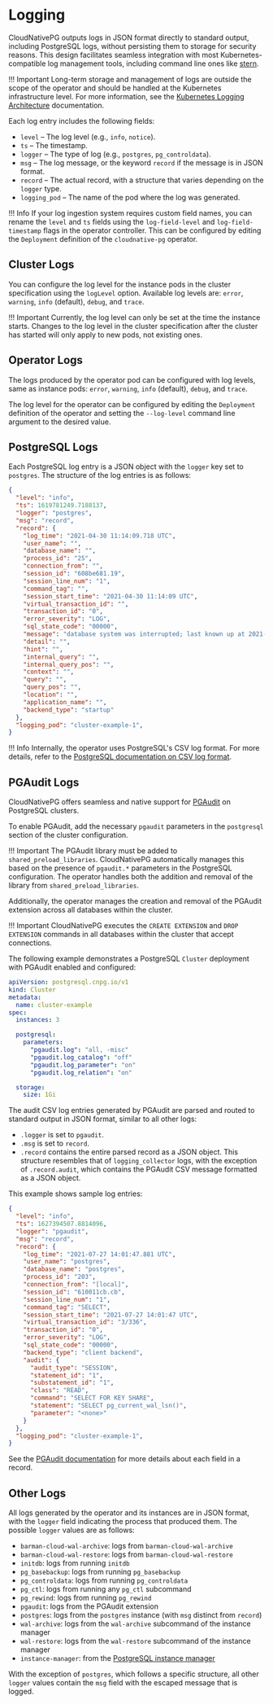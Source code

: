 # Logging

CloudNativePG outputs logs in JSON format directly to standard output, including
PostgreSQL logs, without persisting them to storage for security reasons. This
design facilitates seamless integration with most Kubernetes-compatible log
management tools, including command line ones like
[stern](https://github.com/stern/stern).

!!! Important
    Long-term storage and management of logs are outside the scope of the
    operator and should be handled at the Kubernetes infrastructure level.
    For more information, see the
    [Kubernetes Logging Architecture](https://kubernetes.io/docs/concepts/cluster-administration/logging/)
    documentation.

Each log entry includes the following fields:

- `level` – The log level (e.g., `info`, `notice`).
- `ts` – The timestamp.
- `logger` – The type of log (e.g., `postgres`, `pg_controldata`).
- `msg` – The log message, or the keyword `record` if the message is in JSON
  format.
- `record` – The actual record, with a structure that varies depending on the
  `logger` type.
- `logging_pod` – The name of the pod where the log was generated.

!!! Info
    If your log ingestion system requires custom field names, you can rename
    the `level` and `ts` fields using the `log-field-level` and
    `log-field-timestamp` flags in the operator controller. This can be configured
    by editing the `Deployment` definition of the `cloudnative-pg` operator.

## Cluster Logs

You can configure the log level for the instance pods in the cluster
specification using the `logLevel` option. Available log levels are: `error`,
`warning`, `info` (default), `debug`, and `trace`.

!!! Important
    Currently, the log level can only be set at the time the instance starts.
    Changes to the log level in the cluster specification after the cluster has
    started will only apply to new pods, not existing ones.

## Operator Logs

The logs produced by the operator pod can be configured with log
levels, same as instance pods: `error`, `warning`, `info` (default), `debug`,
and `trace`.

The log level for the operator can be configured by editing the `Deployment`
definition of the operator and setting the `--log-level` command line argument
to the desired value.

## PostgreSQL Logs

Each PostgreSQL log entry is a JSON object with the `logger` key set to
`postgres`. The structure of the log entries is as follows:

```json
{
  "level": "info",
  "ts": 1619781249.7188137,
  "logger": "postgres",
  "msg": "record",
  "record": {
    "log_time": "2021-04-30 11:14:09.718 UTC",
    "user_name": "",
    "database_name": "",
    "process_id": "25",
    "connection_from": "",
    "session_id": "608be681.19",
    "session_line_num": "1",
    "command_tag": "",
    "session_start_time": "2021-04-30 11:14:09 UTC",
    "virtual_transaction_id": "",
    "transaction_id": "0",
    "error_severity": "LOG",
    "sql_state_code": "00000",
    "message": "database system was interrupted; last known up at 2021-04-30 11:14:07 UTC",
    "detail": "",
    "hint": "",
    "internal_query": "",
    "internal_query_pos": "",
    "context": "",
    "query": "",
    "query_pos": "",
    "location": "",
    "application_name": "",
    "backend_type": "startup"
  },
  "logging_pod": "cluster-example-1",
}
```

!!! Info
    Internally, the operator uses PostgreSQL's CSV log format. For more details,
    refer to the [PostgreSQL documentation on CSV log format](https://www.postgresql.org/docs/current/runtime-config-logging.html).

## PGAudit Logs

CloudNativePG offers seamless and native support for
[PGAudit](https://www.pgaudit.org/) on PostgreSQL clusters.

To enable PGAudit, add the necessary `pgaudit` parameters in the `postgresql`
section of the cluster configuration.

!!! Important
    The PGAudit library must be added to `shared_preload_libraries`.
    CloudNativePG automatically manages this based on the presence of `pgaudit.*`
    parameters in the PostgreSQL configuration. The operator handles both the
    addition and removal of the library from `shared_preload_libraries`.

Additionally, the operator manages the creation and removal of the PGAudit
extension across all databases within the cluster.

!!! Important
    CloudNativePG executes the `CREATE EXTENSION` and `DROP EXTENSION` commands
    in all databases within the cluster that accept connections.

The following example demonstrates a PostgreSQL `Cluster` deployment with
PGAudit enabled and configured:

```yaml
apiVersion: postgresql.cnpg.io/v1
kind: Cluster
metadata:
  name: cluster-example
spec:
  instances: 3

  postgresql:
    parameters:
      "pgaudit.log": "all, -misc"
      "pgaudit.log_catalog": "off"
      "pgaudit.log_parameter": "on"
      "pgaudit.log_relation": "on"

  storage:
    size: 1Gi
```

The audit CSV log entries generated by PGAudit are parsed and routed to
standard output in JSON format, similar to all other logs:

- `.logger` is set to `pgaudit`.
- `.msg` is set to `record`.
- `.record` contains the entire parsed record as a JSON object. This structure
  resembles that of `logging_collector` logs, with the exception of
  `.record.audit`, which contains the PGAudit CSV message formatted as a JSON
  object.

This example shows sample log entries:

```json
{
  "level": "info",
  "ts": 1627394507.8814096,
  "logger": "pgaudit",
  "msg": "record",
  "record": {
    "log_time": "2021-07-27 14:01:47.881 UTC",
    "user_name": "postgres",
    "database_name": "postgres",
    "process_id": "203",
    "connection_from": "[local]",
    "session_id": "610011cb.cb",
    "session_line_num": "1",
    "command_tag": "SELECT",
    "session_start_time": "2021-07-27 14:01:47 UTC",
    "virtual_transaction_id": "3/336",
    "transaction_id": "0",
    "error_severity": "LOG",
    "sql_state_code": "00000",
    "backend_type": "client backend",
    "audit": {
      "audit_type": "SESSION",
      "statement_id": "1",
      "substatement_id": "1",
      "class": "READ",
      "command": "SELECT FOR KEY SHARE",
      "statement": "SELECT pg_current_wal_lsn()",
      "parameter": "<none>"
    }
  },
  "logging_pod": "cluster-example-1",
}
```

See the
[PGAudit documentation](https://github.com/pgaudit/pgaudit/blob/master/README.md#format) <!-- wokeignore:rule=master -->
for more details about each field in a record.

## Other Logs

All logs generated by the operator and its instances are in JSON format, with
the `logger` field indicating the process that produced them. The possible
`logger` values are as follows:

- `barman-cloud-wal-archive`: logs from `barman-cloud-wal-archive`
- `barman-cloud-wal-restore`: logs from `barman-cloud-wal-restore`
- `initdb`: logs from running `initdb`
- `pg_basebackup`: logs from running `pg_basebackup`
- `pg_controldata`: logs from running `pg_controldata`
- `pg_ctl`: logs from running any `pg_ctl` subcommand
- `pg_rewind`: logs from running `pg_rewind`
- `pgaudit`: logs from the PGAudit extension
- `postgres`: logs from the `postgres` instance (with `msg` distinct from
  `record`)
- `wal-archive`: logs from the `wal-archive` subcommand of the instance manager
- `wal-restore`: logs from the `wal-restore` subcommand of the instance manager
- `instance-manager`: from the [PostgreSQL instance manager](./instance_manager.md)

With the exception of `postgres`, which follows a specific structure, all other
`logger` values contain the `msg` field with the escaped message that is
logged.
